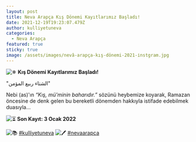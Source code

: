 ```yaml
---
layout: post
title: Neva Arapça Kış Dönemi Kayıtlarımız Başladı!
date: 2021-12-19T19:23:07.479Z
author: kulliyetuneva
categories:
  - Neva Arapça
featured: true
sticky: true
image: /assets/images/nevâ-arapça-kış-dönemi-2021-i̇nstgram.jpg
---
```

<!--StartFragment-->

![❄](https://www.facebook.com/images/emoji.php/v9/t2e/1/16/2744.png) **Kış Dönemi Kayıtlarımız Başladı!**

"الشتاء ربيع المؤمن"

Nebi (as)'ın *“Kış, mü'minin baharıdır.”* sözünü heybemize koyarak, Ramazan öncesine de denk gelen bu bereketli dönemden hakkıyla istifade edebilmek duasıyla...

![⏳](https://www.facebook.com/images/emoji.php/v9/tb7/1/16/23f3.png) **Son Kayıt: 3 Ocak 2022**

![📚](https://www.facebook.com/images/emoji.php/v9/t49/1/16/1f4da.png) [\#kulliyetuneva](https://www.facebook.com/hashtag/kulliyetuneva?__eep__=6&__cft__[0]=AZW-vpgUPrQVxlPqbgKM4Qo9ZDWNIQNjakaF86S74Gos0uZJSE8G2TdgSzLPC9VwA1xKgfRGY8dqfGzeV0YQCRRRudtgSBq0ChCsTQYfoY8OQAx2m_yLkw4Yi8zk6rTJA4s&__tn__=*NK-R) ![🖊](https://www.facebook.com/images/emoji.php/v9/t36/1/16/1f58a.png) [\#nevaarapca](https://www.facebook.com/hashtag/nevaarapca?__eep__=6&__cft__[0]=AZW-vpgUPrQVxlPqbgKM4Qo9ZDWNIQNjakaF86S74Gos0uZJSE8G2TdgSzLPC9VwA1xKgfRGY8dqfGzeV0YQCRRRudtgSBq0ChCsTQYfoY8OQAx2m_yLkw4Yi8zk6rTJA4s&__tn__=*NK-R)

<!--EndFragment-->